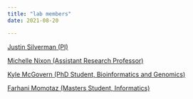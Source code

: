 ```yaml
---
title: "lab members"
date: 2021-08-20

---
```


[Justin Silverman (PI)](http://justin-silverman.com)

[Michelle Nixon (Assistant Research Professor)](https://ist.psu.edu/directory/map5672)

[Kyle McGovern (PhD Student, Bioinformatics and Genomics)](https://www.huck.psu.edu/people/kyle-mcgovern)

[Farhani Momotaz (Masters Student, Informatics)](https://ist.psu.edu/directory/fbm5122)
